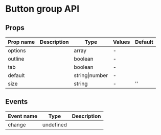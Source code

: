 # Button group API

## Props

| Prop name | Description | Type           | Values | Default |
| --------- | ----------- | -------------- | ------ | ------- |
| options   |             | array          | -      |         |
| outline   |             | boolean        | -      |         |
| tab       |             | boolean        | -      |         |
| default   |             | string\|number | -      |         |
| size      |             | string         | -      | ''      |

## Events

| Event name | Type      | Description |
| ---------- | --------- | ----------- |
| change     | undefined |
